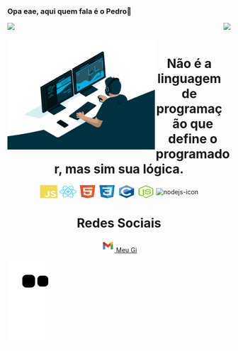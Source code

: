 ### Opa eae, aqui quem fala é o Pedro👋

<div>
  <img  height="180em" src="https://github-readme-stats.vercel.app/api?username=PedroHmelosilva&show_icons=true&theme=dracula&include_all_commits=true&count_private=true"/>
  <img align="right" height="180em" src="https://github-readme-stats.vercel.app/api/top-langs/?username=PedroHmelosilva&layout=compact&langs_count=16&theme=dracula"/>
</div>
<div  align="center"> 
  <div style="display: inline_block"><br>
    <img align="left" height="250" alt="coding-time" src="code.gif">
    <h1 align="center">Não é a linguagem de programação que define o programador, mas sim sua lógica.</h1>
    <img align="center" height="30" width="40" alt="js-icon"  src="https://raw.githubusercontent.com/devicons/devicon/master/icons/javascript/javascript-plain.svg">
    <img align="center" height="30" width="40" alt="react-icon" src="https://raw.githubusercontent.com/devicons/devicon/master/icons/react/react-original.svg">
    <img align="center" height="30" width="40" alt="html-icon" src="https://raw.githubusercontent.com/devicons/devicon/master/icons/html5/html5-original.svg">
    <img align="center" height="30" width="40" alt="css-icon" src="https://raw.githubusercontent.com/devicons/devicon/master/icons/css3/css3-original.svg">
    <img align="center" height="30" width="40" alt="c-icon" src="https://raw.githubusercontent.com/devicons/devicon/master/icons/c/c-original.svg">
    <img align="center" height="30" width="40" alt="nodejs-icon" src="https://raw.githubusercontent.com/devicons/devicon/master/icons/nodejs/nodejs-original.svg">
    <img align="center" height="30" width="40" alt="nodejs-icon" src="https://raw.githubusercontent.com/jmnote/z-icons/master/svg/cpp.svg">
   </div>
    
  
  <h1 align="center">Redes Sociais</h1>
    <a href = "mailto: hmelosilvapedro@gmail.com">
      <img width="30" src="gmail.png">
    </a>
    <a href = "https://github.com/PedroHmelosilva">
      <img color="#fff" width="25" src=""><a href="github.svg">Meu Gi</a>
    </a>
</div>
  
![Snake animation](https://github.com/PedroHmelosilva/PedroHmelosilva/blob/output/github-contribution-grid-snake.svg)
